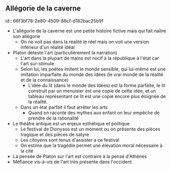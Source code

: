 ## Allégorie de la caverne
id:: 66f3bf78-2e80-4509-88cf-d182bac25b9f
- L'allégorie de la caverne est une petite histoire fictive mais qui fait naitre son allégorie
	- On ne voit pas dans la réalité le réel mais on voit une version inférieur d'un réalité idéal
- Platon déteste l'art (particulièrement la narration)
	- L'art dans la plupart de mains est nocif à la république à l'état car l'art sur-stimule.
	- Selon lui, les poètes imitent le monde sensible, qui lui-même est une imitation imparfaite du monde des Idées (le vrai monde de la réalité et de la connaissance)
		- L'idée du lit (dans le monde des Idées) est la forme parfaite, le lit construit par un menuisier est une copie de cette idée, et un tableau représentant ce lit est une copie encore plus éloignée de la réalité.
	- Dans un état parfait il faut arrêter les arts
		- Quand on raconte des mythes aux enfant on leur empêche de prendre de la rationalité
- Le théâtre antique est un enjeux esthétique et politique
	- Le festival de Dionysos est un moment ou on présente des pièces tragique et des pièces de satyre
	- Les citoyens sont tenus d'assister a ce festival
	- On estime que la tragédie permet une élévation moral nécessaire à la cité
- La pensée de Platon sur l'art est contraire à la pensé d'Athènes
- Méfiance vis-à-vis de l'art très présente dans l'occident